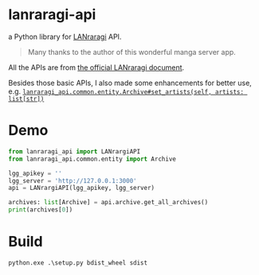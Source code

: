 # lanraragi-api

a Python library for [LANraragi](https://github.com/Difegue/LANraragi) API.

> Many thanks to the author of this wonderful manga server app.

All the APIs are from [the official LANraragi document](https://sugoi.gitbook.io/lanraragi/api-documentation/getting-started). 

Besides those basic APIs, I also made some enhancements for better use, e.g. [`lanraragi_api.common.entity.Archive#set_artists(self, artists: list[str])`](./lanraragi_api/common/entity.py)

# Demo

```python
from lanraragi_api import LANrargiAPI
from lanraragi_api.common.entity import Archive

lgg_apikey = ''
lgg_server = 'http://127.0.0.1:3000'
api = LANrargiAPI(lgg_apikey, lgg_server)

archives: list[Archive] = api.archive.get_all_archives()
print(archives[0])
```

# Build
```shell
python.exe .\setup.py bdist_wheel sdist
```